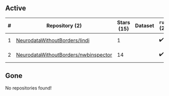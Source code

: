 ## Active
| # | Repository (2) | Stars (15) | Dataset | `run` (2) | `containers-run` | Last Modified |
| --- | --- | --- | --- | --- | --- | --- |
| 1 | [NeurodataWithoutBorders/lindi](https://github.com/NeurodataWithoutBorders/lindi) | 1 |  | :heavy_check_mark: |  | 2024-07-13 15:13:17+00:00 |
| 2 | [NeurodataWithoutBorders/nwbinspector](https://github.com/NeurodataWithoutBorders/nwbinspector) | 14 |  | :heavy_check_mark: |  | 2024-06-19 18:27:23+00:00 |

## Gone
No repositories found!
